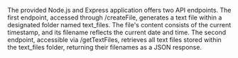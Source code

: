 The provided Node.js and Express application offers two API endpoints.
The first endpoint, accessed through /createFile, generates a text file within a designated folder named text_files. The file's content consists of the current timestamp, and its filename reflects the current date and time.
The second endpoint, accessible via /getTextFiles, retrieves all text files stored within the text_files folder, returning their filenames as a JSON response.
